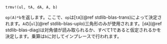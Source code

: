```
trmv!(ul, tA, dA, A, b)
```

`op(A)*b`を返します。ここで、`op`は[`tA`](@ref stdlib-blas-trans)によって決定されます。`A`の[`ul`](@ref stdlib-blas-uplo)三角形のみが使用されます。[`dA`](@ref stdlib-blas-diag)は対角値が読み取られるか、すべて1であると仮定されるかを決定します。乗算は`b`に対してインプレースで行われます。
